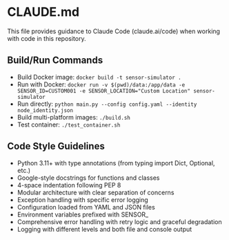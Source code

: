 # CLAUDE.md

This file provides guidance to Claude Code (claude.ai/code) when working with code in this repository.

## Build/Run Commands
- Build Docker image: `docker build -t sensor-simulator .`
- Run with Docker: `docker run -v $(pwd)/data:/app/data -e SENSOR_ID=CUSTOM001 -e SENSOR_LOCATION="Custom Location" sensor-simulator`
- Run directly: `python main.py --config config.yaml --identity node_identity.json`
- Build multi-platform images: `./build.sh`
- Test container: `./test_container.sh`

## Code Style Guidelines
- Python 3.11+ with type annotations (from typing import Dict, Optional, etc.)
- Google-style docstrings for functions and classes
- 4-space indentation following PEP 8
- Modular architecture with clear separation of concerns
- Exception handling with specific error logging
- Configuration loaded from YAML and JSON files
- Environment variables prefixed with SENSOR_
- Comprehensive error handling with retry logic and graceful degradation
- Logging with different levels and both file and console output